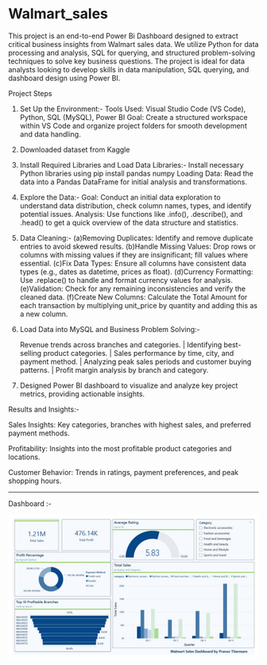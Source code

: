 # Walmart_sales

This project is an end-to-end Power Bi Dashboard designed to extract critical business insights from Walmart sales data. We utilize Python for data processing and analysis, SQL for querying, and structured problem-solving techniques to solve key business questions. The project is ideal for data analysts looking to develop skills in data manipulation, SQL querying, and dashboard design using Power BI.

Project Steps

1. Set Up the Environment:- 
Tools Used: Visual Studio Code (VS Code), Python, SQL (MySQL), Power BI
Goal: Create a structured workspace within VS Code and organize project folders for smooth development and data handling.

2. Downloaded dataset from Kaggle

3. Install Required Libraries and Load Data Libraries:- Install necessary Python libraries using
pip install pandas numpy 
Loading Data: Read the data into a Pandas DataFrame for initial analysis and transformations.

4. Explore the Data:- 
      Goal: Conduct an initial data exploration to understand data distribution, check column names, types, and identify potential issues.
      Analysis: Use functions like .info(), .describe(), and .head() to get a quick overview of the data structure and statistics.

5. Data Cleaning:- 
       (a)Removing Duplicates: Identify and remove duplicate entries to avoid skewed results.
       (b)Handle Missing Values: Drop rows or columns with missing values if they are insignificant; fill values where essential.
       (c)Fix Data Types: Ensure all columns have consistent data types (e.g., dates as datetime, prices as float).
       (d)Currency Formatting: Use .replace() to handle and format currency values for analysis.
       (e)Validation: Check for any remaining inconsistencies and verify the cleaned data.
       (f)Create New Columns: Calculate the Total Amount for each transaction by multiplying unit_price by quantity and adding this as a new column.

6. Load Data into MySQL and Business Problem Solving:-
   
    Revenue trends across branches and categories.
    | Identifying best-selling product categories.
    | Sales performance by time, city, and payment method.
    | Analyzing peak sales periods and customer buying patterns.
    | Profit margin analysis by branch and category.

7. Designed Power BI dashboard to visualize and analyze key project metrics, providing actionable insights.

Results and Insights:-

Sales Insights: Key categories, branches with highest sales, and preferred payment methods.

Profitability: Insights into the most profitable product categories and locations.

Customer Behavior: Trends in ratings, payment preferences, and peak shopping hours.

-----------------------------------------------------------------------------------------------------------------------------------------------------------------------------------------------------------

Dashboard :-

   ![Walmart_Dashboard_page-0001 (1)](https://github.com/pranavtitarmare8421-hash/Walmart_sales/blob/200bec487a57e25e67bce12dbb83d3f880e98ff4/Walmart_dashboard.jpg)

